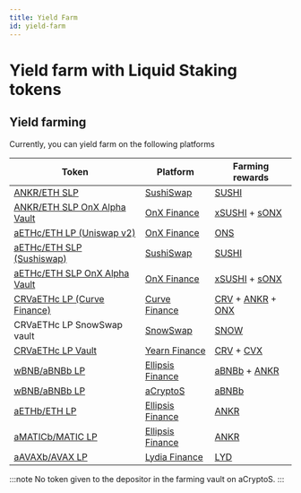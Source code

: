 ```yaml
---
title: Yield Farm
id: yield-farm
---
```


# Yield farm with Liquid Staking tokens

## Yield farming
Currently, you can yield farm on the following platforms

| Token                                                                                                                  | Platform                                          | Farming rewards                                                                                                                                                                                                                             |
| ---------------------------------------------------------------------------------------------------------------------- | ------------------------------------------------- | ------------------------------------------------------------------------------------------------------------------------------------------------------------------------------------------------------------------------------------------- |
| [ANKR/ETH SLP](https://app.sushi.com/add/0x8290333ceF9e6D528dD5618Fb97a76f268f3EDD4/ETH)                               | [SushiSwap](https://app.sushi.com/farm)           | [SUSHI](https://etherscan.io/token/0x6b3595068778dd592e39a122f4f5a5cf09c90fe2)                                                                                                                                                              |
| [ANKR/ETH SLP OnX Alpha Vault](https://app.sushi.com/add/0x8290333cef9e6d528dd5618fb97a76f268f3edd4/ETH)                                                                                           | [OnX Finance](https://app.onx.finance/vaults)     | [xSUSHI](https://etherscan.io/token/0x8798249c2E607446EfB7Ad49eC89dD1865Ff4272) + [sONX](https://etherscan.io/token/0xa99f0ad2a539b2867fcfea47f7e71f240940b47c)                                                                             |
| [aETHc/ETH LP (Uniswap v2)](https://app.uniswap.org/#/add/v2/0xE95A203B1a91a908F9B9CE46459d101078c2c3cb/ETH)           | [OnX Finance](https://app.onx.finance/farming)    | [ONS](https://etherscan.io/token/0xfC97C0c12438B6E4CF246cD831b02FeF4950DCAD#balances)                                                                                                                                                       |
| [aETHc/ETH SLP (Sushiswap)](https://app.sushi.com/add/0xE95A203B1a91a908F9B9CE46459d101078c2c3cb/ETH)                  | [SushiSwap](https://app.sushi.com/farm)           | [SUSHI](https://etherscan.io/token/0x6b3595068778dd592e39a122f4f5a5cf09c90fe2)                                                                                                                                                              |
| [aETHc/ETH SLP OnX Alpha Vault](https://app.sushi.com/add/0xe95a203b1a91a908f9b9ce46459d101078c2c3cb/ETH)                                                                                          | [OnX Finance](https://app.onx.finance/vaults)     | [xSUSHI](https://etherscan.io/token/0x8798249c2E607446EfB7Ad49eC89dD1865Ff4272) + [sONX](https://etherscan.io/token/0xa99f0ad2a539b2867fcfea47f7e71f240940b47c)                                                                             |
| [CRVaETHc LP (Curve Finance)](https://etherscan.io/address/0xaA17A236F2bAdc98DDc0Cf999AbB47D47Fc0A6Cf)                 | [Curve Finance](https://curve.fi/ankreth/deposit) | [CRV](https://etherscan.io/token/0xd533a949740bb3306d119cc777fa900ba034cd52) + [ANKR](https://etherscan.io/token/0x8290333cef9e6d528dd5618fb97a76f268f3edd4) + [ONX](https://etherscan.io/token/0xe0ad1806fd3e7edf6ff52fdb822432e847411033) |
| CRVaETHc LP SnowSwap vault                                                                                             | [SnowSwap](https://snowswap.org/crveth/deposit)   | [SNOW](https://etherscan.io/token/0xfe9a29ab92522d14fc65880d817214261d8479ae)                                                                                                                                                               |
| [CRVaETHc LP Vault](https://etherscan.io/address/0x132d8D2C76Db3812403431fAcB00F3453Fc42125)                           | [Yearn Finance](https://yearn.finance/vaults)     | [CRV](https://etherscan.io/token/0xD533a949740bb3306d119CC777fa900bA034cd52) + [CVX](https://etherscan.io/token/0x4e3fbd56cd56c3e72c1403e103b45db9da5b9d2b)                                                                                 |
| [wBNB/aBNBb LP](https://ellipsis.finance/pool/6)                                                                       | [Ellipsis Finance](https://ellipsis.finance)      | [aBNBb](https://bscscan.com/token/0xf71A0bCC3Ef8a8c5a28fc1BC245e394A8ce124ec#balances) + [ANKR](https://etherscan.io/token/0x8290333cef9e6d528dd5618fb97a76f268f3edd4)                                                                                                            |
| [wBNB/aBNBb LP](https://app.acryptos.com/stableswap/abnbb/)                                                            | [aCryptoS](https://app.acryptos.com/)             | [aBNBb](https://bscscan.com/token/0xBb1Aa6e59E5163D8722a122cd66EBA614b59df0d)                                                                                                                           |
| [aETHb/ETH LP](https://ellipsis.finance/pool/15)                                                                       | [Ellipsis Finance](https://ellipsis.finance)      | [ANKR](https://etherscan.io/token/0x8290333cef9e6d528dd5618fb97a76f268f3edd4)                                                                                                                          |
| [aMATICb/MATIC LP](https://ellipsis.finance/pool/16)                                                                   | [Ellipsis Finance](https://ellipsis.finance)      | [ANKR](https://etherscan.io/token/0x8290333cef9e6d528dd5618fb97a76f268f3edd4)                                                                                                                          |
| [aAVAXb/AVAX LP](https://exchange.lydia.finance/#/add/AVAX/0x6C6f910A79639dcC94b4feEF59Ff507c2E843929) | [Lydia Finance](https://www.lydia.finance/farms)  | [LYD](https://cchain.explorer.avax.network/tokens/0x4C9B4E1AC6F24CdE3660D5E4Ef1eBF77C710C084/token-transfers)                                                                                                                               |

:::note
No token given to the depositor in the farming vault on aCryptoS. 
:::